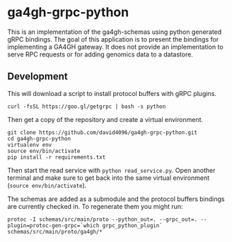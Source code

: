 # ga4gh-grpc-python

This is an implementation of the ga4gh-schemas using python generated gRPC bindings. The goal of this application is to present the bindings for implementing a GA4GH gateway. It does not provide an implementation to serve RPC requests or for adding genomics data to a datastore.

## Development

This will download a script to install protocol buffers with gRPC plugins.

    curl -fsSL https://goo.gl/getgrpc | bash -s python

Then get a copy of the repository and create a virtual environment.

    git clone https://github.com/david4096/ga4gh-grpc-python.git
    cd ga4gh-grpc-python
    virtualenv env
    source env/bin/activate
    pip install -r requirements.txt

Then start the read service with `python read_service.py`. Open another terminal and make sure to get back into the same virtual environment (`source env/bin/activate`).

The schemas are added as a submodule and the protocol buffers bindings are currently checked in. To regenerate them you might run:

    protoc -I schemas/src/main/proto --python_out=. --grpc_out=. --plugin=protoc-gen-grpc=`which grpc_python_plugin` schemas/src/main/proto/ga4gh/*

